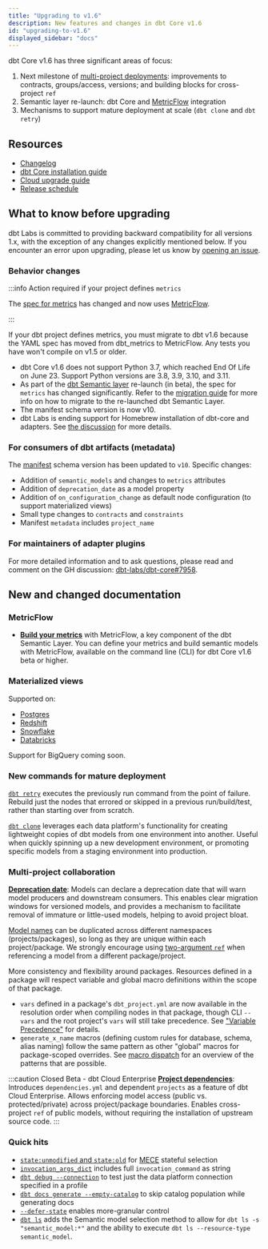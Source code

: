 ```yaml
---
title: "Upgrading to v1.6"
description: New features and changes in dbt Core v1.6
id: "upgrading-to-v1.6"
displayed_sidebar: "docs"
---
```


dbt Core v1.6 has three significant areas of focus:
1. Next milestone of [multi-project deployments](https://github.com/dbt-labs/dbt-core/discussions/6725): improvements to contracts, groups/access, versions; and building blocks for cross-project `ref`
1. Semantic layer re-launch: dbt Core and [MetricFlow](https://docs.getdbt.com/docs/build/about-metricflow) integration
1. Mechanisms to support mature deployment at scale (`dbt clone` and `dbt retry`)

## Resources

- [Changelog](https://github.com/dbt-labs/dbt-core/blob/1.6.latest/CHANGELOG.md)
- [dbt Core installation guide](/docs/core/installation-overview)
- [Cloud upgrade guide](/docs/dbt-versions/upgrade-dbt-version-in-cloud)
- [Release schedule](https://github.com/dbt-labs/dbt-core/issues/7481)

## What to know before upgrading

dbt Labs is committed to providing backward compatibility for all versions 1.x, with the exception of any changes explicitly mentioned below. If you encounter an error upon upgrading, please let us know by [opening an issue](https://github.com/dbt-labs/dbt-core/issues/new).

### Behavior changes

:::info Action required if your project defines `metrics`

The [spec for metrics](https://github.com/dbt-labs/dbt-core/discussions/7456) has changed and now uses [MetricFlow](/docs/build/about-metricflow). 

:::

If your dbt project defines metrics, you must migrate to dbt v1.6 because the YAML spec has moved from dbt_metrics to MetricFlow. Any tests you have won't compile on v1.5 or older. 

- dbt Core v1.6 does not support Python 3.7, which reached End Of Life on June 23. Support Python versions are 3.8, 3.9, 3.10, and 3.11.
- As part of the [dbt Semantic layer](/docs/use-dbt-semantic-layer/dbt-sl) re-launch (in beta), the spec for `metrics` has changed significantly. Refer to the [migration guide](/guides/sl-migration) for more info on how to migrate to the re-launched dbt Semantic Layer.
- The manifest schema version is now v10.
- dbt Labs is ending support for Homebrew installation of dbt-core and adapters. See [the discussion](https://github.com/dbt-labs/dbt-core/discussions/8277) for more details.

### For consumers of dbt artifacts (metadata)

The [manifest](/reference/artifacts/manifest-json) schema version has been updated to `v10`. Specific changes:
- Addition of `semantic_models` and changes to `metrics` attributes
- Addition of `deprecation_date` as a model property
- Addition of `on_configuration_change` as default node configuration (to support materialized views)
- Small type changes to `contracts` and `constraints`
- Manifest `metadata` includes `project_name`

### For maintainers of adapter plugins

For more detailed information and to ask questions, please read and comment on the GH discussion: [dbt-labs/dbt-core#7958](https://github.com/dbt-labs/dbt-core/discussions/7958).

## New and changed documentation

### MetricFlow

- [**Build your metrics**](/docs/build/build-metrics-intro) with MetricFlow, a key component of the dbt Semantic Layer. You can define your metrics and build semantic models with MetricFlow, available on the command line (CLI) for dbt Core v1.6 beta or higher.

### Materialized views

Supported on:
- [Postgres](/reference/resource-configs/postgres-configs#materialized-view)
- [Redshift](/reference/resource-configs/redshift-configs#materialized-view)
- [Snowflake](/reference/resource-configs/snowflake-configs#dynamic-tables)
- [Databricks](/reference/resource-configs/databricks-configs#materialized-views-and-streaming-tables)

Support for BigQuery coming soon.

### New commands for mature deployment

[`dbt retry`](/reference/commands/retry) executes the previously run command from the point of failure. Rebuild just the nodes that errored or skipped in a previous run/build/test, rather than starting over from scratch.

[`dbt clone`](/reference/commands/clone) leverages each data platform's functionality for creating lightweight copies of dbt models from one environment into another. Useful when quickly spinning up a new development environment, or promoting specific models from a staging environment into production.

### Multi-project collaboration

[**Deprecation date**](/reference/resource-properties/deprecation_date): Models can declare a deprecation date that will warn model producers and downstream consumers. This enables clear migration windows for versioned models, and provides a mechanism to facilitate removal of immature or little-used models, helping to avoid project bloat.

[Model names](/faqs/Models/unique-model-names) can be duplicated across different namespaces (projects/packages), so long as they are unique within each project/package. We strongly encourage using [two-argument `ref`](/reference/dbt-jinja-functions/ref#ref-project-specific-models) when referencing a model from a different package/project.

More consistency and flexibility around packages. Resources defined in a package will respect variable and global macro definitions within the scope of that package.
- `vars` defined in a package's `dbt_project.yml` are now available in the resolution order when compiling nodes in that package, though CLI `--vars` and the root project's `vars` will still take precedence. See ["Variable Precedence"](/docs/build/project-variables#variable-precedence) for details.
- `generate_x_name` macros (defining custom rules for database, schema, alias naming) follow the same pattern as other "global" macros for package-scoped overrides. See [macro dispatch](/reference/dbt-jinja-functions/dispatch) for an overview of the patterns that are possible.

:::caution Closed Beta - dbt Cloud Enterprise
[**Project dependencies**](/docs/collaborate/govern/project-dependencies): Introduces `dependencies.yml` and dependent `projects` as a feature of dbt Cloud Enterprise. Allows enforcing model access (public vs. protected/private) across project/package boundaries. Enables cross-project `ref` of public models, without requiring the installation of upstream source code.
:::

### Quick hits

- [`state:unmodified` and `state:old`](/reference/node-selection/methods#the-state-method) for [MECE](https://en.wikipedia.org/wiki/MECE_principle) stateful selection
- [`invocation_args_dict`](/reference/dbt-jinja-functions/flags#invocation_args_dict) includes full `invocation_command` as string
- [`dbt debug --connection`](/reference/commands/debug) to test just the data platform connection specified in a profile
- [`dbt docs generate --empty-catalog`](/reference/commands/cmd-docs) to skip catalog population while generating docs
- [`--defer-state`](/reference/node-selection/defer) enables more-granular control 
- [`dbt ls`](/reference/commands/list) adds the Semantic model selection method to allow for `dbt ls -s "semantic_model:*"` and the ability to execute `dbt ls --resource-type semantic_model`.

